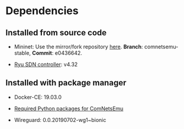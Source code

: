 # Dependencies #

## Installed from source code

-   Mininet: Use the mirror/fork repository [here](https://git.comnets.net/public-repo/mininet).
    **Branch**: comnetsemu-stable, **Commit**: e0436642.

-   [Ryu SDN controller](https://github.com/osrg/ryu): v4.32

## Installed with package manager

-   Docker-CE: 19.03.0

-   [Required Python packages for ComNetsEmu](../util/requirements.txt)

-   Wireguard: 0.0.20190702-wg1~bionic
